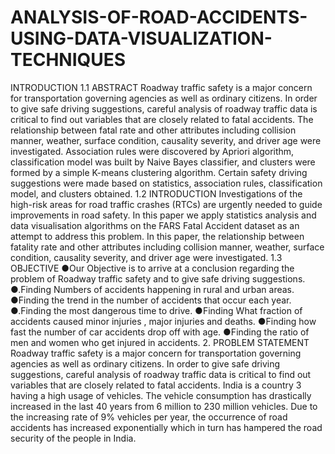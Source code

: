 # ANALYSIS-OF-ROAD-ACCIDENTS-USING-DATA-VISUALIZATION-TECHNIQUES

INTRODUCTION
1.1 ABSTRACT
Roadway traffic safety is a major concern for transportation governing agencies as well as
ordinary citizens. In order to give safe driving suggestions, careful analysis of roadway traffic
data is critical to find out variables that are closely related to fatal accidents. The relationship
between fatal rate and other attributes including collision manner, weather, surface condition,
causality severity, and driver age were investigated.
Association rules were discovered by Apriori algorithm, classification model was built by Naive
Bayes classifier, and clusters were formed by a simple K-means clustering algorithm. Certain
safety driving suggestions were made based on statistics, association rules, classification model,
and clusters obtained.
1.2 INTRODUCTION
Investigations of the high-risk areas for road traffic crashes (RTCs) are urgently needed to guide
improvements in road safety. In this paper we apply statistics analysis and data visualisation
algorithms on the FARS Fatal Accident dataset as an attempt to address this problem. In this
paper, the relationship between fatality rate and other attributes including collision manner,
weather, surface condition, causality severity, and driver age were investigated.
1.3 OBJECTIVE
●Our Objective is to arrive at a conclusion regarding the problem of Roadway traffic
safety and to give safe driving suggestions.
●.Finding Numbers of accidents happening in rural and urban areas.
●Finding the trend in the number of accidents that occur each year.
●.Finding the most dangerous time to drive.
●Finding What fraction of accidents caused minor injuries , major injuries and deaths.
●Finding how fast the number of car accidents drop off with age.
●Finding the ratio of men and women who get injured in accidents.
2. PROBLEM STATEMENT
Roadway traffic safety is a major concern for transportation governing agencies as well as
ordinary citizens. In order to give safe driving suggestions, careful analysis of roadway traffic
data is critical to find out variables that are closely related to fatal accidents. India is a country
3
having a high usage of vehicles. The vehicle consumption has drastically increased in the last 40
years from 6 million to 230 million vehicles. Due to the increasing rate of 9% vehicles per year,
the occurrence of road accidents has increased exponentially which in turn has hampered the
road security of the people in India.
